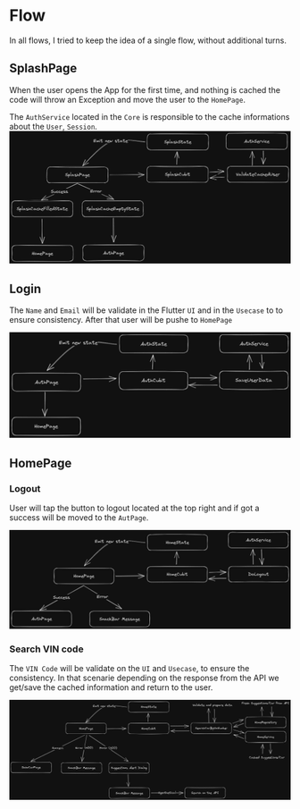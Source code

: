 # Flow

In all flows, I tried to keep the idea of ​​a single flow, without additional turns.

## SplashPage

When the user opens the App for the first time, and nothing is cached the code will throw an Exception and move the user to the `HomePage`.

The `AuthService` located in the `Core` is responsible to the cache informations about the `User`, `Session`.
![image](./splash/cached_user_flow.png)

## Login

The `Name` and `Email` will be validate in the Flutter `UI` and in the `Usecase` to to ensure consistency. After that user will be pushe to `HomePage`

![image](./login/login_flow.png)

## HomePage

### Logout

User will tap the button to logout located at the top right and if got a success will be moved to the `AutPage`.

![image](./logout/logout_flow.png)

### Search VIN code

The `VIN Code` will be validate on the `UI` and `Usecase`, to ensure the consistency. In that scenarie depending on the response from the API we get/save the cached information and return to the user.

![image](./search_vin/search_vin_flow.png)
